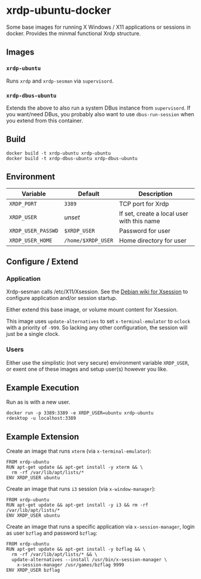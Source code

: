 xrdp-ubuntu-docker
==================

Some base images for running X Windows / X11 applications or sessions in docker. Provides the minmal functional Xrdp structure.

Images
------

### `xrdp-ubuntu`

Runs `xrdp` and `xrdp-sesman` via `supervisord`.

### `xrdp-dbus-ubuntu`

Extends the above to also run a system DBus instance from `supervisord`. If you want/need DBus, you probably also want to use `dbus-run-session` when you extend from this container.

Build
-----

    docker build -t xrdp-ubuntu xrdp-ubuntu
    docker build -t xrdp-dbus-ubuntu xrdp-dbus-ubuntu

Environment
-----------

| Variable           | Default            | Description |
| ------------------ | ------------------ | ----------- |
| `XRDP_PORT`        | `3389`             | TCP port for Xrdp |
| `XRDP_USER`        | *unset*            | If set, create a local user with this name |
| `XRDP_USER_PASSWD` | `$XRDP_USER`       | Password for user |
| `XRDP_USER_HOME`   | `/home/$XRDP_USER` | Home directory for user |

Configure / Extend
------------------

### Application

Xrdp-sesman calls /etc/X11/Xsession. See the [Debian wiki for Xsession](https://wiki.debian.org/Xsession) to configure application and/or session startup.

Either extend this base image, or volume mount content for Xsession.

This image uses `update-alternatives` to set `x-terminal-emulator` to `oclock` with a priority of `-999`. So lacking any other configuration, the session will just be a single clock.

### Users

Either use the simplistic (not very secure) environment variable `XRDP_USER`, or exent one of these images and setup user(s) however you like.

Example Execution
-----------------

Run as is with a new user.

    docker run -p 3389:3389 -e XRDP_USER=ubuntu xrdp-ubuntu
    rdesktop -u localhost:3389

Example Extension
-----------------

Create an image that runs `xterm` (via `x-terminal-emulator`):

    FROM xrdp-ubuntu
    RUN apt-get update && apt-get install -y xterm && \
      rm -rf /var/lib/apt/lists/*
    ENV XRDP_USER ubuntu

Create an image that runs `i3` session (via `x-window-manager`):

    FROM xrdp-ubuntu
    RUN apt-get update && apt-get install -y i3 && rm -rf /var/lib/apt/lists/*
    ENV XRDP_USER ubuntu

Create an image that runs a specific application via `x-session-manager`,
login as user `bzflag` and password `bzflag`:

    FROM xrdp-ubuntu
    RUN apt-get update && apt-get install -y bzflag && \
      rm -rf /var/lib/apt/lists/* && \
      update-alternatives --install /usr/bin/x-session-manager \
        x-session-manager /usr/games/bzflag 9999
    ENV XRDP_USER bzflag
